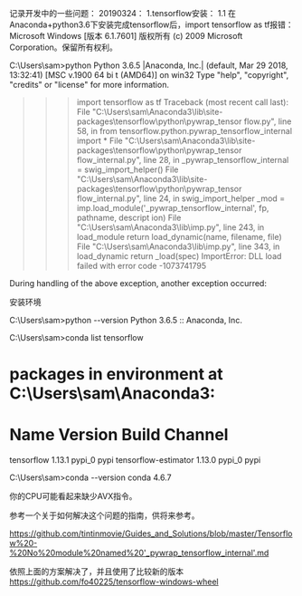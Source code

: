 记录开发中的一些问题：
20190324：
 1.tensorflow安装：
	1.1 在Anaconda+python3.6下安装完成tensorflow后，import tensorflow as tf报错：
	Microsoft Windows [版本 6.1.7601]
版权所有 (c) 2009 Microsoft Corporation。保留所有权利。

C:\Users\sam>python
Python 3.6.5 |Anaconda, Inc.| (default, Mar 29 2018, 13:32:41) [MSC v.1900 64 bi
t (AMD64)] on win32
Type "help", "copyright", "credits" or "license" for more information.
>>> import tensorflow as tf
Traceback (most recent call last):
  File "C:\Users\sam\Anaconda3\lib\site-packages\tensorflow\python\pywrap_tensor
flow.py", line 58, in <module>
    from tensorflow.python.pywrap_tensorflow_internal import *
  File "C:\Users\sam\Anaconda3\lib\site-packages\tensorflow\python\pywrap_tensor
flow_internal.py", line 28, in <module>
    _pywrap_tensorflow_internal = swig_import_helper()
  File "C:\Users\sam\Anaconda3\lib\site-packages\tensorflow\python\pywrap_tensor
flow_internal.py", line 24, in swig_import_helper
    _mod = imp.load_module('_pywrap_tensorflow_internal', fp, pathname, descript
ion)
  File "C:\Users\sam\Anaconda3\lib\imp.py", line 243, in load_module
    return load_dynamic(name, filename, file)
  File "C:\Users\sam\Anaconda3\lib\imp.py", line 343, in load_dynamic
    return _load(spec)
ImportError: DLL load failed with error code -1073741795

During handling of the above exception, another exception occurred:


安装环境

C:\Users\sam>python --version
Python 3.6.5 :: Anaconda, Inc.

C:\Users\sam>conda list tensorflow
# packages in environment at C:\Users\sam\Anaconda3:
#
# Name                    Version                   Build  Channel
tensorflow                1.13.1                   pypi_0    pypi
tensorflow-estimator      1.13.0                   pypi_0    pypi

C:\Users\sam>conda --version
conda 4.6.7

你的CPU可能看起来缺少AVX指令。

参考一个关于如何解决这个问题的指南，供将来参考。

https://github.com/tintinmovie/Guides_and_Solutions/blob/master/Tensorflow%20-%20No%20module%20named%20'_pywrap_tensorflow_internal'.md

依照上面的方案解决了，并且使用了比较新的版本
https://github.com/fo40225/tensorflow-windows-wheel



